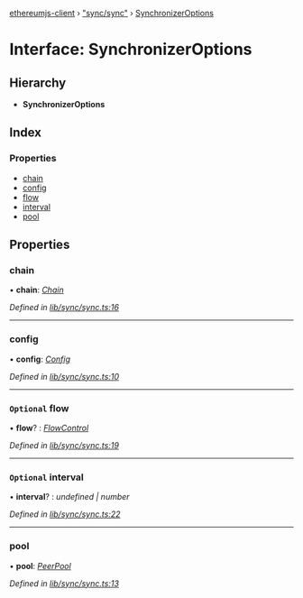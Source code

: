 [ethereumjs-client](../README.md) › ["sync/sync"](../modules/_sync_sync_.md) › [SynchronizerOptions](_sync_sync_.synchronizeroptions.md)

# Interface: SynchronizerOptions

## Hierarchy

- **SynchronizerOptions**

## Index

### Properties

- [chain](_sync_sync_.synchronizeroptions.md#chain)
- [config](_sync_sync_.synchronizeroptions.md#config)
- [flow](_sync_sync_.synchronizeroptions.md#optional-flow)
- [interval](_sync_sync_.synchronizeroptions.md#optional-interval)
- [pool](_sync_sync_.synchronizeroptions.md#pool)

## Properties

### chain

• **chain**: _[Chain](../classes/_blockchain_chain_.chain.md)_

_Defined in [lib/sync/sync.ts:16](https://github.com/ethereumjs/ethereumjs-client/blob/master/lib/sync/sync.ts#L16)_

---

### config

• **config**: _[Config](../classes/_config_.config.md)_

_Defined in [lib/sync/sync.ts:10](https://github.com/ethereumjs/ethereumjs-client/blob/master/lib/sync/sync.ts#L10)_

---

### `Optional` flow

• **flow**? : _[FlowControl](../classes/_net_protocol_flowcontrol_.flowcontrol.md)_

_Defined in [lib/sync/sync.ts:19](https://github.com/ethereumjs/ethereumjs-client/blob/master/lib/sync/sync.ts#L19)_

---

### `Optional` interval

• **interval**? : _undefined | number_

_Defined in [lib/sync/sync.ts:22](https://github.com/ethereumjs/ethereumjs-client/blob/master/lib/sync/sync.ts#L22)_

---

### pool

• **pool**: _[PeerPool](../classes/_net_peerpool_.peerpool.md)_

_Defined in [lib/sync/sync.ts:13](https://github.com/ethereumjs/ethereumjs-client/blob/master/lib/sync/sync.ts#L13)_
